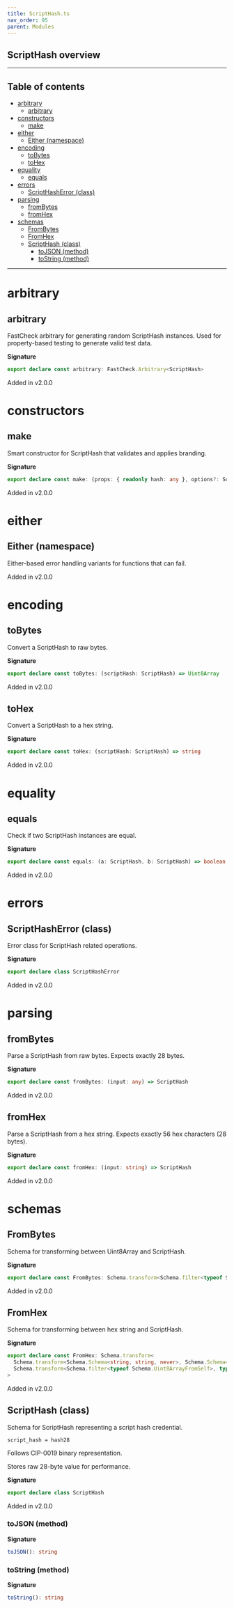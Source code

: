 ```yaml
---
title: ScriptHash.ts
nav_order: 95
parent: Modules
---
```


## ScriptHash overview

---

<h2 class="text-delta">Table of contents</h2>

- [arbitrary](#arbitrary)
  - [arbitrary](#arbitrary-1)
- [constructors](#constructors)
  - [make](#make)
- [either](#either)
  - [Either (namespace)](#either-namespace)
- [encoding](#encoding)
  - [toBytes](#tobytes)
  - [toHex](#tohex)
- [equality](#equality)
  - [equals](#equals)
- [errors](#errors)
  - [ScriptHashError (class)](#scripthasherror-class)
- [parsing](#parsing)
  - [fromBytes](#frombytes)
  - [fromHex](#fromhex)
- [schemas](#schemas)
  - [FromBytes](#frombytes-1)
  - [FromHex](#fromhex-1)
  - [ScriptHash (class)](#scripthash-class)
    - [toJSON (method)](#tojson-method)
    - [toString (method)](#tostring-method)

---

# arbitrary

## arbitrary

FastCheck arbitrary for generating random ScriptHash instances.
Used for property-based testing to generate valid test data.

**Signature**

```ts
export declare const arbitrary: FastCheck.Arbitrary<ScriptHash>
```

Added in v2.0.0

# constructors

## make

Smart constructor for ScriptHash that validates and applies branding.

**Signature**

```ts
export declare const make: (props: { readonly hash: any }, options?: Schema.MakeOptions | undefined) => ScriptHash
```

Added in v2.0.0

# either

## Either (namespace)

Either-based error handling variants for functions that can fail.

Added in v2.0.0

# encoding

## toBytes

Convert a ScriptHash to raw bytes.

**Signature**

```ts
export declare const toBytes: (scriptHash: ScriptHash) => Uint8Array
```

Added in v2.0.0

## toHex

Convert a ScriptHash to a hex string.

**Signature**

```ts
export declare const toHex: (scriptHash: ScriptHash) => string
```

Added in v2.0.0

# equality

## equals

Check if two ScriptHash instances are equal.

**Signature**

```ts
export declare const equals: (a: ScriptHash, b: ScriptHash) => boolean
```

Added in v2.0.0

# errors

## ScriptHashError (class)

Error class for ScriptHash related operations.

**Signature**

```ts
export declare class ScriptHashError
```

Added in v2.0.0

# parsing

## fromBytes

Parse a ScriptHash from raw bytes.
Expects exactly 28 bytes.

**Signature**

```ts
export declare const fromBytes: (input: any) => ScriptHash
```

Added in v2.0.0

## fromHex

Parse a ScriptHash from a hex string.
Expects exactly 56 hex characters (28 bytes).

**Signature**

```ts
export declare const fromHex: (input: string) => ScriptHash
```

Added in v2.0.0

# schemas

## FromBytes

Schema for transforming between Uint8Array and ScriptHash.

**Signature**

```ts
export declare const FromBytes: Schema.transform<Schema.filter<typeof Schema.Uint8ArrayFromSelf>, typeof ScriptHash>
```

Added in v2.0.0

## FromHex

Schema for transforming between hex string and ScriptHash.

**Signature**

```ts
export declare const FromHex: Schema.transform<
  Schema.transform<Schema.Schema<string, string, never>, Schema.Schema<Uint8Array, Uint8Array, never>>,
  Schema.transform<Schema.filter<typeof Schema.Uint8ArrayFromSelf>, typeof ScriptHash>
>
```

Added in v2.0.0

## ScriptHash (class)

Schema for ScriptHash representing a script hash credential.

```
script_hash = hash28
```

Follows CIP-0019 binary representation.

Stores raw 28-byte value for performance.

**Signature**

```ts
export declare class ScriptHash
```

Added in v2.0.0

### toJSON (method)

**Signature**

```ts
toJSON(): string
```

### toString (method)

**Signature**

```ts
toString(): string
```
